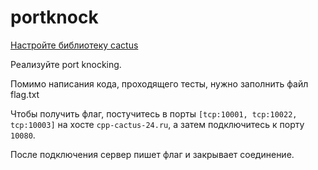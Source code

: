 # portknock

[Настройте библиотеку cactus](../docs/cactus.md)

Реализуйте port knocking.

Помимо написания кода, проходящего тесты, нужно заполнить файл flag.txt

Чтобы получить флаг, постучитесь в порты `[tcp:10001, tcp:10022,
tcp:10003]` на хосте `cpp-cactus-24.ru`, а затем подключитесь к порту
`10080`.

После подключения сервер пишет флаг и закрывает соединение.

